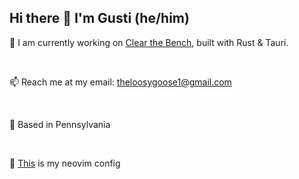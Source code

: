## Hi there 👋 I'm Gusti (he/him)

🏀 I am currently working on [Clear the Bench](https://github.com/theloosygoose/clear-the-bench), built with Rust & Tauri.

<br>

📫 Reach me at my email: theloosygoose1@gmail.com


<br>

📍 Based in Pennsylvania

<br>

💬 [This](https://github.com/theloosygoose/nvim-config) is my neovim config


<!--
**theloosygoose/theloosygoose** is a ✨ _special_ ✨ repository because its `README.md` (this file) appears on your GitHub profile.

Here are some ideas to get you started:

- 🔭 I’m currently working on ...
- 🌱 I’m currently learning ...
- 👯 I’m looking to collaborate on ...
- 🤔 I’m looking for help with ...
- 💬 Ask me about ...
- 📫 How to reach me: ...
- 😄 Pronouns: ...
- ⚡ Fun fact: ...
-->
